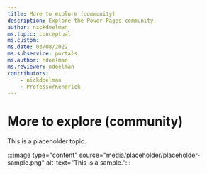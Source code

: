 ```yaml
---
title: More to explore (community)
description: Explore the Power Pages community.
author: nickdoelman
ms.topic: conceptual
ms.custom: 
ms.date: 03/08/2022
ms.subservice: portals
ms.author: ndoelman
ms.reviewer: ndoelman
contributors:
    - nickdoelman
    - ProfessorKendrick
---
```


# More to explore (community)

This is a placeholder topic.

:::image type="content" source="media/placeholder/placeholder-sample.png" alt-text="This is a sample.":::
